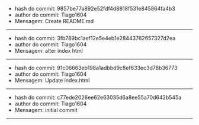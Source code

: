 - hash do commit: 9857be77a892e52fdf4d8818f531e845864fa4b3
- author do commit: Tiago1604
- Mensagem: Create README.md
----------------------------
- hash do commit: 3fb789bc1aef12e5e4eb1e28443762657327d2ea
- author do commit: Tiago1604
- Mensagem: alter index html
----------------------------
- hash do commit: 91c06663eb198a1adbbd9c8ef633ec3d78b36773
- author do commit: Tiago1604
- Mensagem: Update index.html
----------------------------
- hash do commit: c77ede2026ee62e63035d6a8ee55a70d642b545a
- author do commit: Tiago1604
- Mensagem: initial commit
----------------------------
